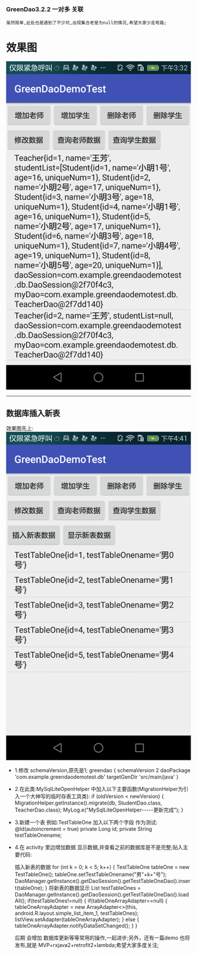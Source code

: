 ### GreenDao3.2.2 一对多 关联
    虽然简单,此处也是遇到了不少坑,出现集合老是为null的情况,希望大家少走弯路;
# 效果图


![Image](https://github.com/LB-ocean/GreenDaoDemoTest/blob/master/picture/p1.png)


---
## 数据库插入新表

 效果图先上:
![Image](https://github.com/LB-ocean/GreenDaoDemoTest/blob/master/picture/newTable.png)

* 1.修改 schemaVersion,原先是1;
    greendao {
        schemaVersion 2
        daoPackage 'com.example.greendaodemotest.db'
        targetGenDir 'src/main/java'
    }
* 2.在此类:MySqlLiteOpenHelper 中加入以下主要函数(MigrationHelper为引入一个大神写的临时存表工具类):
     if (oldVersion < newVersion)
            {
                MigrationHelper.getInstance().migrate(db, StudentDao.class, TeacherDao.class);
                MyLog.e("MySqlLiteOpenHelper-----更新完成");
            }
* 3.新建一个表 例如:TestTableOne
    加入以下两个字段 作为测试:
    @Id(autoincrement = true)
    private Long id;
    private String testTableOnename;
* 4.在 activity 里边增加数据 显示数据,并查看之前的数据库是不是完整;贴入主要代码:

    插入新表的数据
                    for (int k = 0; k < 5; k++)
                    {
                        TestTableOne tableOne = new TestTableOne();
                        tableOne.setTestTableOnename("男"+k+"号");
                        DaoManager.getInstance().getDaoSession().getTestTableOneDao().insert(tableOne);
                    }
    将新表的数据显示
     List<TestTableOne> testTableOnes = DaoManager.getInstance().getDaoSession().getTestTableOneDao().loadAll();
                    if(testTableOnes!=null)
                    {
                        if(tableOneArrayAdapter==null)
                        {
                            tableOneArrayAdapter = new ArrayAdapter<>(this, android.R.layout.simple_list_item_1, testTableOnes);
                            listView.setAdapter(tableOneArrayAdapter);
                        }
                        else
                        {
                            tableOneArrayAdapter.notifyDataSetChanged();
                        }
                    }

  后期 会增加 数据库更新等等常用的操作,一起进步;另外，还有一篇demo 也将发布,就是 MVP+rxjava2+retrofit2+lambda;希望大家多度关注;

